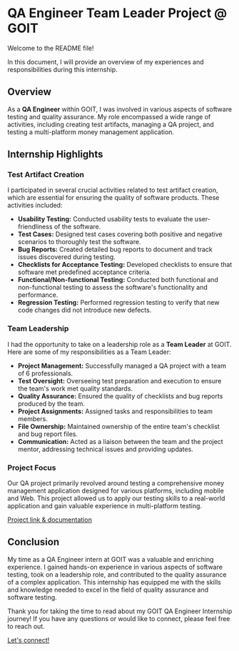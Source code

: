 # QA Engineer Team Leader Project @ GOIT

Welcome to the README file!

In this document, I will provide an overview of my experiences and responsibilities during this internship.

## Overview

As a **QA Engineer** within GOIT, I was involved in various aspects of software testing and quality assurance. My role encompassed a wide range of activities, including creating test artifacts, managing a QA project, and testing a multi-platform money management application.

## Internship Highlights

### Test Artifact Creation

I participated in several crucial activities related to test artifact creation, which are essential for ensuring the quality of software products. These activities included:

- **Usability Testing:** Conducted usability tests to evaluate the user-friendliness of the software.
- **Test Cases:** Designed test cases covering both positive and negative scenarios to thoroughly test the software.
- **Bug Reports:** Created detailed bug reports to document and track issues discovered during testing.
- **Checklists for Acceptance Testing:** Developed checklists to ensure that software met predefined acceptance criteria.
- **Functional/Non-functional Testing:** Conducted both functional and non-functional testing to assess the software's functionality and performance.
- **Regression Testing:** Performed regression testing to verify that new code changes did not introduce new defects.

### Team Leadership

I had the opportunity to take on a leadership role as a **Team Leader** at GOIT. Here are some of my responsibilities as a Team Leader:

- **Project Management:** Successfully managed a QA project with a team of 6 professionals.
- **Test Oversight:** Overseeing test preparation and execution to ensure the team's work met quality standards.
- **Quality Assurance:** Ensured the quality of checklists and bug reports produced by the team.
- **Project Assignments:** Assigned tasks and responsibilities to team members.
- **File Ownership:** Maintained ownership of the entire team's checklist and bug report files.
- **Communication:** Acted as a liaison between the team and the project mentor, addressing technical issues and providing updates.

### Project Focus

Our QA project primarily revolved around testing a comprehensive money management application designed for various platforms, including mobile and Web. This project allowed us to apply our testing skills to a real-world application and gain valuable experience in multi-platform testing.

[Project link & documentation](https://docs.google.com/spreadsheets/d/1P_LeYzoPILSB9EEFxOubMSqV2TTPDHwqieSdDNuxTPQ/edit?usp=sharing)

## Conclusion

My time as a QA Engineer intern at GOIT was a valuable and enriching experience. I gained hands-on experience in various aspects of software testing, took on a leadership role, and contributed to the quality assurance of a complex application. This internship has equipped me with the skills and knowledge needed to excel in the field of quality assurance and software testing.

Thank you for taking the time to read about my GOIT QA Engineer Internship journey! If you have any questions or would like to connect, please feel free to reach out.

[Let's connect!](https://www.linkedin.com/in/razvanjega)
